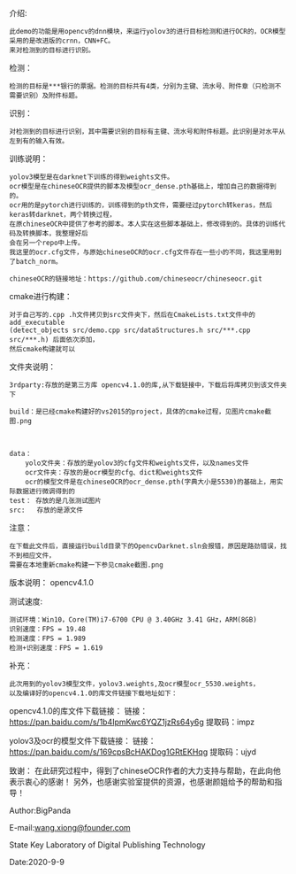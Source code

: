 介绍:

	此demo的功能是用opencv的dnn模块，来运行yolov3的进行目标检测和进行OCR的，OCR模型采用的是改进版的crnn，CNN+FC。
	来对检测到的目标进行识别。

检测：

	检测的目标是***银行的票据。检测的目标共有4类，分别为主键、流水号、附件章（只检测不需要识别）及附件标题。

识别：

	对检测到的目标进行识别，其中需要识别的目标有主键、流水号和附件标题。此识别是对水平从左到有的输入有效。

训练说明：

	yolov3模型是在darknet下训练的得到weights文件。
	ocr模型是在chineseOCR提供的脚本及模型ocr_dense.pth基础上，增加自己的数据得到的。
	ocr用的是pytorch进行训练的，训练得到的pth文件，需要经过pytorch转keras，然后keras转darknet，两个转换过程，
	在原chineseOCR中提供了参考的脚本。本人实在这些脚本基础上，修改得到的。具体的训练代码及转换脚本，我整理好后
	会在另一个repo中上传。
	我这里的ocr.cfg文件，与原始chineseOCR的ocr.cfg文件存在一些小的不同，我这里用到了batch_norm。
	 
	chineseOCR的链接地址：https://github.com/chineseocr/chineseocr.git
	 
	 
	
cmake进行构建：

	对于自己写的.cpp .h文件拷贝到src文件夹下，然后在CmakeLists.txt文件中的add_executable
	(detect_objects src/demo.cpp src/dataStructures.h src/***.cpp src/***.h) 后面依次添加，
	然后cmake构建就可以


文件夹说明：

	3rdparty:存放的是第三方库 opencv4.1.0的库,从下载链接中，下载后将库拷贝到该文件夹下

	build：是已经cmake构建好的vs2015的project，具体的cmake过程，见图片cmake截图.png 



	data： 
		yolo文件夹：存放的是yolov3的cfg文件和weights文件，以及names文件
		ocr文件夹：存放的是ocr模型的cfg、dict和weights文件
		ocr的模型文件是在chineseOCR的ocr_dense.pth(字典大小是5530)的基础上，用实际数据进行微调得到的
	test： 存放的是几张测试图片
	src:   存放的是源文件


注意：
	
	在下载此文件后，直接运行build目录下的OpencvDarknet.sln会报错，原因是路劲错误，找不到相应文件，
	需要在本地重新cmake构建一下参见cmake截图.png
	

版本说明：
opencv4.1.0

测试速度:
	
	测试环境：Win10，Core(TM)i7-6700 CPU @ 3.40GHz 3.41 GHz，ARM(8GB)
	识别速度：FPS = 19.48 
	检测速度：FPS = 1.989
	检测+识别速度：FPS = 1.619

补充：
	
	此次用到的yolov3模型文件，yolov3.weights,及ocr模型ocr_5530.weights，
	以及编译好的opencv4.1.0的库文件链接下载地址如下：


opencv4.1.0的库文件下载链接：
链接：https://pan.baidu.com/s/1b4IpmKwc6YQZ1jzRs64y6g  提取码：impz

yolov3及ocr的模型文件下载链接：
链接：https://pan.baidu.com/s/169cpsBcHAKDog1GRtEKHqg 
提取码：ujyd


致谢：
	  在此研究过程中，得到了chineseOCR作者的大力支持与帮助，在此向他表示衷心的感谢！
	  另外，也感谢实验室提供的资源，也感谢颜姐给予的帮助和指导！

Author:BigPanda

E-mail:wang.xiong@founder.com

State Key Laboratory of Digital Publishing Technology

Date:2020-9-9

